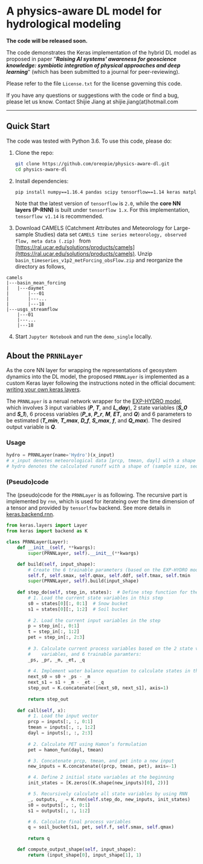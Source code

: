 # A physics-aware DL model for hydrological modeling

**The code will be released soon.**

The code demonstrates the Keras implementation of the hybrid DL model as proposed in paper "***Raising AI systems' awareness for geoscience knowledge: symbiotic integration of physical approaches and deep learning***" (which has been submitted to a journal for peer-reviewing).

Please refer to the file `License.txt` for the license governing this code.

If you have any questions or suggestions with the code or find a bug, please let us know. Contact Shijie Jiang at shijie.jiang(at)hotmail.com

------

## Quick Start

The code was tested with Python 3.6. To use this code, please do:

1. Clone the repo:

   ```sh
   git clone https://github.com/oreopie/physics-aware-dl.git
   cd physics-aware-dl
   ```

2. Install dependencies:

   ```sh
   pip install numpy==1.16.4 pandas scipy tensorflow==1.14 keras matplotlib jupyter
   ```

   Note that the latest version of `tensorflow` is `2.0`, while the **core NN layers (P-RNN)** is built under `tensorflow 1.x`. For this implementation, `tensorflow v1.14` is recommended.

3. Download CAMELS (Catchment Attributes and Meteorology for Large-sample Studies) data set  `CAMELS time series meteorology, observed flow, meta data (.zip) `  from [https://ral.ucar.edu/solutions/products/camels](https://ral.ucar.edu/solutions/products/camels). Unzip `basin_timeseries_v1p2_metForcing_obsFlow.zip` and reorganize the directory as follows,

```shell
camels
|---basin_mean_forcing
|   |---daymet
|       |---01
|       |---...	
|       |---18	
|---usgs_streamflow
    |---01
    |---...	
    |---18
```

4. Start `Jupyter Notebook` and run the `demo_single` locally.

## About the `PRNNLayer`

As the core NN layer for wrapping the representations of geosystem dynamics into the DL model,  the proposed `PRNNLayer` is implemented as a custom Keras layer following the instructions noted in the official document:  [writing your own keras layers](https://keras.io/layers/writing-your-own-keras-layers/).

The `PRNNLayer` is a nerual network wrapper for the [EXP-HYDRO model](https://github.com/sopanpatil/exp-hydro), which involves 3 input variables (***P***, ***T***,  and ***L_day***), 2 state variables (***S_0***  and  ***S_1***), 6 process variables (***P_s***, ***P_r***, ***M***, ***ET***, and ***Q***) and 6 parameters to be estimated (***T_min***, ***T_max***, ***D_f***, ***S_max***, ***f***, and ***Q_max***). The desired output variable is ***Q***.

### Usage

```python
hydro = PRNNLayer(name='Hydro')(x_input) 
# x_input denotes meteorological data [prcp, tmean, dayl] with a shape of (sample size, sequence length, 3)
# hydro denotes the calculated runoff with a shape of (sample size, sequence length, 1)
```

### (Pseudo)code

The (pseudo)code for the `PRNNLayer` is as following. The recursive part is implemented by `rnn`, which is used for iterateing over the time dimension of a tensor and provided by `tensorlfow` backend. See more details in [keras.backend.rnn](https://keras.io/backend/#rnn).

```python
from keras.layers import Layer
from keras import backend as K

class PRNNLayer(Layer):
    def __init__(self, **kwargs):
        super(PRNNLayer, self).__init__(**kwargs)

    def build(self, input_shape):
        # Create the 6 trainable parameters (based on the EXP-HYDRO model) for this layer:
        self.f, self.smax, self.qmax, self.ddf, self.tmax, self.tmin
        super(PRNNLayer, self).build(input_shape)
        
    def step_do(self, step_in, states):  # Define step function for the RNN
      	# 1. Load the current state variables in this step
        s0 = states[0][:, 0:1]  # Snow bucket
        s1 = states[0][:, 1:2]  # Soil bucket
        
        # 2. Load the current input variables in the step
      	p = step_in[:, 0:1]
        t = step_in[:, 1:2]
        pet = step_in[:, 2:3]
        
        # 3. Calculate current process variables based on the 2 state variables, 3 input
        #    variables, and 6 trainable paramters:
        _ps, _pr, _m, _et, _q
        
        # 4. Implement water balance equation to calculate states in the next step:
        next_s0 = s0 + _ps - _m
        next_s1 = s1 + _m - _et - _q
        step_out = K.concatenate([next_s0, next_s1], axis=1)
        
        return step_out
      
    def call(self, x):
        # 1. Load the input vector
        prcp = inputs[:, :, 0:1]
        tmean = inputs[:, :, 1:2]
        dayl = inputs[:, :, 2:3]
        
        # 2. Calculate PET using Hamon’s formulation
        pet = hamon_fun(dayl, tmean)

        # 3. Concatenate prcp, tmean, and pet into a new input
        new_inputs = K.concatenate((prcp, tmean, pet), axis=-1)

        # 4. Define 2 initial state variables at the beginning
        init_states = [K.zeros((K.shape(new_inputs)[0], 2))]

        # 5. Recursively calculate all state variables by using RNN
        _, outputs, _ = K.rnn(self.step_do, new_inputs, init_states)
        s0 = outputs[:, :, 0:1]
        s1 = outputs[:, :, 1:2]

        # 6. Calculate final process variables
        q = soil_bucket(s1, pet, self.f, self.smax, self.qmax)
        
        return q

    def compute_output_shape(self, input_shape):
        return (input_shape[0], input_shape[1], 1)
```
